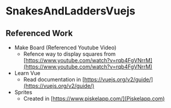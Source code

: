# SnakesAndLaddersVuejs

## Referenced Work

 - Make Board (Referenced Youtube Video)
	- Refence way to display squares from [https://www.youtube.com/watch?v=rqb4FgVNrrM](https://www.youtube.com/watch?v=rqb4FgVNrrM)
-  Learn Vue
	- Read documentation in [https://vuejs.org/v2/guide/](https://vuejs.org/v2/guide/)
- Sprites
	- Created in [https://www.piskelapp.com/](Piskelapp.com)
